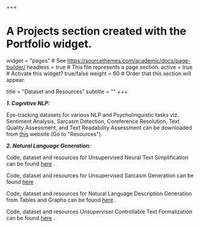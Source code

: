 +++
# A Projects section created with the Portfolio widget.
widget = "pages"  # See https://sourcethemes.com/academic/docs/page-builder/
headless = true  # This file represents a page section.
active = true  # Activate this widget? true/false
weight = 60  # Order that this section will appear.

title = "Dataset and Resources"
subtitle = ""
+++

***1. Cognitive NLP:***

Eye-tracking datasets for various NLP and Psycholinguistic tasks viz. Sentiment Analysis, Sarcasm Detection, Coreference Resolution, Text Quality Assessment, and Text Readability Assessment can be downloaded from [this](http://www.cfilt.iitb.ac.in/~cognitive-nlp) website (Go to "Resources"). 

***2. Natural Language Generation:***

Code, dataset and resources for Unsupervised Neural Text Simplification can be found [here](https://github.com/subramanyamdvss/UnsupNTS) .

Code, dataset and resources for Unsupervised Sarcasm Generation can be found [here](https://github.com/TarunTater/sarcasm_generation) .

Code, dataset and resources for Natural Language Description Generation from Tables and Graphs can be found [here](https://github.com/parajain/structscribe) . 
 
Code, dataset and resources Unsuperviser Controllable Text Formalization can be found [here](https://github.com/parajain/uctf) . 

